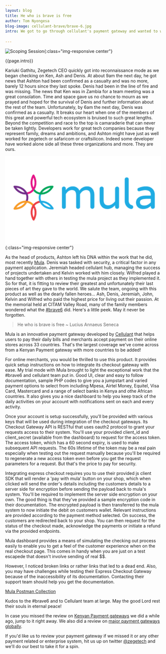```yaml
---
layout: blog
title: He who is brave is free
author: Tom Nyongesa
blog-image: cellulant-brave/brave-6.jpg
intro: We got to go through cellulant's payment gateway and wanted to write about it. Why does it get its own blog post you might ask. Well... because we want to honor the team that gave us this product, the **#brave6**. Around the time of the research, Kariuki our CEO had been having conversation with Ken (Cellulant CEO) as well as Ashon (Head of products) as we did the research on the Kenya payment gateway ecosystem that was launched on the 14th of January 2019, a day before the [Riverside terror attack](https://www.capitalfm.co.ke/news/2019/01/cellulant-mourns-6-senior-staff-killed-in-terror-attack/). We had then agreed to take things forward and review their product. That go ahead came barely 2 hours before the terror attack descended on Riverside. 

---
```

![Scoping Session](/assets/images/blog/{{page.blog-image}}){:class="img-responsive center"}

{{page.intro}}

Kariuki Gathitu, Zegetech CEO quickly got into reconnaissance mode as we began checking on Ken, Ash and Denis. At about 9am the next day, he got news that Ashton had been confirmed as a casualty and was no more, barely 12 hours since they last spoke. Denis had been in the line of fire and was missing. The news that Ken was in Zambia for a team meeting was a great consolation. Time and space gave us no chance to mourn as we  prayed and hoped for the survival of Denis and further information about the rest of the team. Unfortunately, by 6am the next day, Denis was confirmed as a casualty. It breaks our heart when one of the members of this great and powerful tech ecosystem is bruised to such great lengths. Beyond the competition and race to the top is camaraderie that can never be taken lightly. Developers work for great tech companies because they represent family, dreams and ambitions, and Ashton might have just as well worked for zegetech or safaricom or craftsilicon. Indeed some developer have worked alone side all these three organizations and more. They are ours. 

![Mula](/assets/images/blog/cellulant-brave/mula1.png){:class="img-responsive center"}

As the head of products, Ashton left his DNA within the work that he did, most recently [Mula](https://shops.mula.africa/site/). Denis was tasked with security, a critical factor in any payment application. Jeremiah headed cellulant hub, managing the success of projects undertaken and Kelvin worked with him closely. Wilfred played a hand together with others in testing the mula project as they implemented it. So for that, it is fitting to review their greatest and unfortunately their last pieces of art they gave to the world. We salute the team, ongoing with this product as well as the dearly fallen heroes... Ash, Denis, Jeremiah, John, Kelvin and Wilfred who paid the highest price for living out their passion. At the memorial held at CITAM Valley Road, many of the family members wondered what the [#brave6](https://twitter.com/Cellulant/status/1086570022909161472) did. Here's a little peek. May it never be forgotten. 

> He who is brave is free 
~ Lucius Annaeus Seneca

Mula is an innovative payment gateway developed by [Cellulant](https://www.cellulant.com/) that helps users to pay their daily bills and merchants accept payment on their online stores across 33 countries. That's the largest coverage we've come across from a Kenyan Payment gateway with more countries to be added! 

For online merchants, you would be thrilled to use this product. It provides quick setup instructions on how to integrate its checkout gateway with ease. My trial mode with Mula brought to light the exceptional work that the #brave6 and cellulant team put in. Good UI, clear and easy to follow documentation, sample PHP codes to give you a jumpstart and varied payment options to select from including Mpesa, Airtel Money, Equitel, Visa Card, Mastercard and a range of select banks in Kenya and othe African countries. It also gives you a nice dashboard to help you keep track of the daily activities on your account with notifications sent on each and every activity. 

Once your account is setup successfully, you'll be provided with various keys that will be used during integration of the checkout gateways. Its Checkout Gateway API is RESTful that uses oauth2 protocol to grant your requests access to their system. You'll use your provided client_id and client_secret (available from the dashboard) to request for the access token. The access token, which has a 60 second expiry, is used to make subsequent API requests. The 60s lifetime of the token may be a real pain especially when testing out the request manually because you'll be required to regenerate a new access token even before you get the request parameters for a request. But that's the price to pay for security. 

Integrating express checkout requires you to use their provided js client SDK that will render a 'pay with mula' button on your shop, which when clicked will send the order's details including the customers details to a server side for encryption before sending the payload back to mula's system. You'll be required to implement the server side encryption on your own. The good thing is that they've provided a sample encryption code in their documentation. The encrypted payload is then transferred to the mula system to now initiate the debit on customers wallet. Relevant instructions are provided according to the payment method selected. On success, the customers are redirected back to your shop. You can then request for the status of the checkout made, acknowledge the payments or initiate a refund via the provided endpoints.

Mula dashboard provides a means of simulating the checking out process easily to enable you to get a feel of the customer experience when on the real checkout page. This comes in handy when you are just on a test escapede that doesn't involve sending of real $$. 

However, I noticed broken links or rather links that led to a dead end. Also, you may have challenges while testing their Express Checkout Gateway because of the inaccessibility of its documentation. Contacting their support team should help you get the documentation.

[Mula Postman Collection](https://documenter.getpostman.com/view/1238477/RztivWYY)

Kudos to the #brave6 and to Cellulant team at large. May the good Lord rest their souls in eternal peace! 

In case you missed the review on [Kenyan Payment gateways](2019-01-14-payment-gateways-Kenya.md) we did a while ago, jump to it right away. We also did a review on [major payment gateways globally](2019-01-22-payment-gateways-global.md).

If you'd like us to review your payment gateway if we missed it or any other payment related or enterprise system, hit us up on twitter [@zegetech](https://twitter.com/zegetech) and we'll do our best to take it for a spin.
